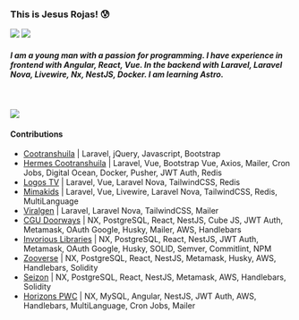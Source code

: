 [Comment: Header]: #

### This is Jesus Rojas! 😰

[![](https://img.shields.io/badge/-Gmail-000?style=flat-square&logo=gmail)](mailto:jarojas6524@misena.edu.co)
[![](https://img.shields.io/badge/-LinkedIn-000?style=flat&logo=LinkedIn&labelColor=black&logoColor=blue)](https://www.linkedin.com/in/jesus-rojas17)

##### *I am a young man with a passion for programming. I have experience in frontend with **Angular**, **React**, **Vue**. In the backend with **Laravel**, **Laravel Nova**, **Livewire**, **Nx**, **NestJS**, **Docker**. I am learning **Astro***.

<br>

![](https://github-readme-stats.vercel.app/api/top-langs/?username=Jesus-Rojas&layout=compact&theme=react&hide_border=true)

#### Contributions

- [Cootranshuila](https://cootranshuila.com/) | Laravel, jQuery, Javascript, Bootstrap
- [Hermes Cootranshuila](https://hermes.cootranshuila.com/login) | Laravel, Vue, Bootstrap Vue, Axios, Mailer, Cron Jobs, Digital Ocean, Docker, Pusher, JWT Auth, Redis
- [Logos TV](https://logostv.es/) | Laravel, Vue, Laravel Nova, TailwindCSS, Redis
- [Mimakids](https://mimakids.com/es) | Laravel, Vue, Livewire, Laravel Nova, TailwindCSS, Redis, MultiLanguage
- [Viralgen](https://viralgenvc.com/) | Laravel, Laravel Nova, TailwindCSS, Mailer
- [CGU Doorways](https://cgu.io/) | NX, PostgreSQL, React, NestJS, Cube JS, JWT Auth, Metamask, OAuth Google, Husky, Mailer, AWS, Handlebars
- [Invorious Libraries](https://github.com/Invorious/invorious) | NX, PostgreSQL, React, NestJS, JWT Auth, Metamask, OAuth Google, Husky, SOLID, Semver, Commitlint, NPM
- [Zooverse](https://hub.xyz/zooverse) | NX, PostgreSQL, React, NestJS, Metamask, Husky, AWS, Handlebars, Solidity
- [Seizon](https://seizon-nft.netlify.app/) | NX, PostgreSQL, React, NestJS, Metamask, AWS, Handlebars, Solidity
- [Horizons PWC](https://apps.apple.com/co/app/horizons-pwc/id1642888930) | NX, MySQL, Angular, NestJS, JWT Auth, AWS, Handlebars, MultiLanguage, Cron Jobs, Mailer


[Comment: State_Git]: #

[State_Git_1]: https://github-readme-stats.vercel.app/api?username=Jesus-Rojas&show_icons=true&hide_border=true&show_icons=true&theme=chartreuse-dark
[State_Git_2]: https://github-readme-stats.vercel.app/api/top-langs/?username=Jesus-Rojas&layout=compact&theme=react&hide_border=true&hide_progress=true
